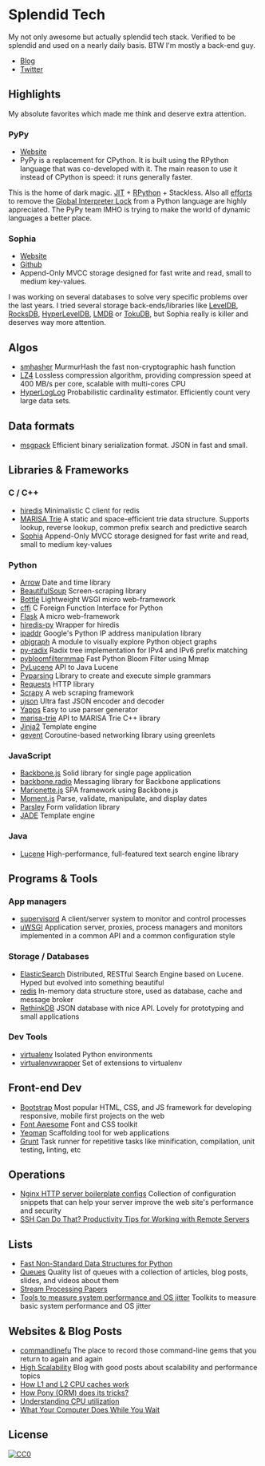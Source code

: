 # Splendid Tech
My not only awesome but actually splendid tech stack. Verified to be splendid and used on a nearly daily basis. BTW I'm mostly a back-end guy.

- [Blog](https://aboutsimon.com/blog/)
- [Twitter](https://twitter.com/aboutsimon)

## Highlights
My absolute favorites which made me think and deserve extra attention.

### PyPy
- [Website](http://pypy.org/)
- PyPy is a replacement for CPython. It is built using the RPython language that was co-developed with it. The main reason to use it instead of CPython is speed: it runs generally faster.

This is the home of dark magic. [JIT](https://en.wikipedia.org/wiki/Just-in-time_compilation) + [RPython](https://rpython.readthedocs.org/en/latest/) + Stackless. Also all [efforts](http://pypy.org/tmdonate2.html) to remove the [Global Interpreter Lock](https://wiki.python.org/moin/GlobalInterpreterLock) from a Python language are highly appreciated. The PyPy team IMHO is trying to make the world of dynamic languages a better place.

### Sophia
- [Website](http://sphia.org/)
- [Github](https://github.com/pmwkaa/sophia)
- Append-Only MVCC storage designed for fast write and read, small to medium key-values.

I was working on several databases to solve very specific problems over the last years. I tried several storage back-ends/libraries like [LevelDB](https://github.com/google/leveldb), [RocksDB](http://rocksdb.org/), [HyperLevelDB](http://hyperdex.org/performance/leveldb/), [LMDB](http://symas.com/mdb/) or [TokuDB](https://www.percona.com/software/mysql-database/percona-tokudb), but Sophia really is killer and deserves way more attention.

## Algos
- [smhasher](https://code.google.com/p/smhasher/) MurmurHash the fast non-cryptographic hash function
- [LZ4](https://github.com/Cyan4973/lz4) Lossless compression algorithm, providing compression speed at 400 MB/s per core, scalable with multi-cores CPU
- [HyperLogLog](https://en.wikipedia.org/wiki/HyperLogLog) Probabilistic cardinality estimator. Efficiently count very large data sets.

## Data formats

- [msgpack](http://msgpack.org/) Efficient binary serialization format. JSON in fast and small.

## Libraries & Frameworks

### C / C++
- [hiredis](https://github.com/redis/hiredis) Minimalistic C client for redis
- [MARISA Trie](https://code.google.com/p/marisa-trie/) A static and space-efficient trie data structure. Supports lookup, reverse lookup, common prefix search and predictive search
- [Sophia](http://sphia.org/) Append-Only MVCC storage designed for fast write and read, small to medium key-values

### Python

- [Arrow](http://crsmithdev.com/arrow/) Date and time library
- [BeautifulSoup](http://www.crummy.com/software/BeautifulSoup/) Screen-scraping library
- [Bottle](http://bottlepy.org/docs/dev/index.html) Lightweight WSGI micro web-framework
- [cffi](https://cffi.readthedocs.org/en/latest/) C Foreign Function Interface for Python
- [Flask](http://flask.pocoo.org/) A micro web-framework
- [hiredis-py](https://github.com/redis/hiredis-py) Wrapper for hiredis
- [ipaddr](https://github.com/google/ipaddr-py) Google's Python IP address manipulation library
- [objgraph](https://mg.pov.lt/objgraph/) A module to visually explore Python object graphs
- [py-radix](https://github.com/mjschultz/py-radix) Radix tree implementation for IPv4 and IPv6 prefix matching
- [pybloomfiltermmap](https://github.com/axiak/pybloomfiltermmap) Fast Python Bloom Filter using Mmap
- [PyLucene](http://lucene.apache.org/pylucene/) API to Java Lucene
- [Pyparsing](http://pyparsing.wikispaces.com/) Library to create and execute simple grammars
- [Requests](http://docs.python-requests.org/en/latest/) HTTP library
- [Scrapy](http://scrapy.org/) A web scraping framework
- [ujson](https://github.com/esnme/ultrajson) Ultra fast JSON encoder and decoder
- [Yapps](https://wiki.python.org/moin/Yapps) Easy to use parser generator
- [marisa-trie](https://pypi.python.org/pypi/marisa-trie) API to MARISA Trie C++ library
- [Jinja2](http://jinja.pocoo.org/) Template engine
- [gevent](http://www.gevent.org/) Coroutine-based networking library using greenlets

### JavaScript
- [Backbone.js](http://backbonejs.org/) Solid library for single page application
- [backbone.radio](https://github.com/marionettejs/backbone.radio) Messaging library for Backbone applications
- [Marionette.js](http://marionettejs.com/) SPA framework using Backbone.js
- [Moment.js](http://momentjs.com/) Parse, validate, manipulate, and display dates
- [Parsley](http://parsleyjs.org/) Form validation library
- [JADE](http://jade-lang.com/) Template engine

### Java
- [Lucene](https://lucene.apache.org/core/) High-performance, full-featured text search engine library

## Programs & Tools

### App managers
- [supervisord](http://supervisord.org/) A client/server system to monitor and control processes
- [uWSGI](https://uwsgi-docs.readthedocs.org/en/latest/) Application server, proxies, process managers and monitors implemented in a common API and a common configuration style

### Storage / Databases
- [ElasticSearch](https://www.elastic.co/products/elasticsearch) Distributed, RESTful Search Engine based on Lucene. Hyped but evolved into something beautiful
- [redis](http://redis.io/) In-memory data structure store, used as database, cache and message broker
- [RethinkDB](https://www.rethinkdb.com/) JSON database with nice API. Lovely for prototyping and small applications

### Dev Tools
- [virtualenv](https://virtualenv.readthedocs.org/en/latest/) Isolated Python environments
- [virtualenvwrapper](https://virtualenvwrapper.readthedocs.org/en/latest/) Set of extensions to virtualenv

## Front-end Dev
- [Bootstrap](http://getbootstrap.com/) Most popular HTML, CSS, and JS framework for developing responsive, mobile first projects on the web
- [Font Awesome](http://fortawesome.github.com/Font-Awesome/) Font and CSS toolkit
- [Yeoman](http://yeoman.io/) Scaffolding tool for web applications
- [Grunt](http://gruntjs.com/) Task runner for repetitive tasks like minification, compilation, unit testing, linting, etc

## Operations
- [Nginx HTTP server boilerplate configs](https://github.com/h5bp/server-configs-nginx) Collection of configuration snippets that can help your server improve the web site's performance and security
- [SSH Can Do That? Productivity Tips for Working with Remote Servers](http://blogs.perl.org/users/smylers/2011/08/ssh-productivity-tips.html)

## Lists
- [Fast Non-Standard Data Structures for Python](http://kmike.ru/python-data-structures/)
- [Queues](http://queues.io/) Quality list of queues with a collection of articles, blog posts, slides, and videos about them
- [Stream Processing Papers](https://cwiki.apache.org/confluence/display/SAMZA/Stream+Processing+Papers)
- [Tools to measure system performance and OS jitter](http://highscalability.com/blog/2015/5/27/a-toolkit-to-measure-basic-system-performance-and-os-jitter.html) Toolkits to measure basic system performance and OS jitter

## Websites & Blog Posts
- [commandlinefu](http://www.commandlinefu.com/commands/browse/sort-by-votes) The place to record those command-line gems that you return to again and again
- [High Scalability](http://highscalability.com/) Blog with good posts about scalability and performance topics
- [How L1 and L2 CPU caches work](http://www.extremetech.com/extreme/188776-how-l1-and-l2-cpu-caches-work-and-why-theyre-an-essential-part-of-modern-chips)
- [How Pony (ORM) does its tricks?](http://stackoverflow.com/questions/16115713/how-pony-orm-does-its-tricks)
- [Understanding CPU utilization](http://careers.directi.com/display/tu/Understanding+CPU+Utilization+and+Optimization)
- [What Your Computer Does While You Wait](http://duartes.org/gustavo/blog/post/what-your-computer-does-while-you-wait/)

## License

[![CC0](https://i.creativecommons.org/p/zero/1.0/88x31.png)](https://creativecommons.org/publicdomain/zero/1.0/)
